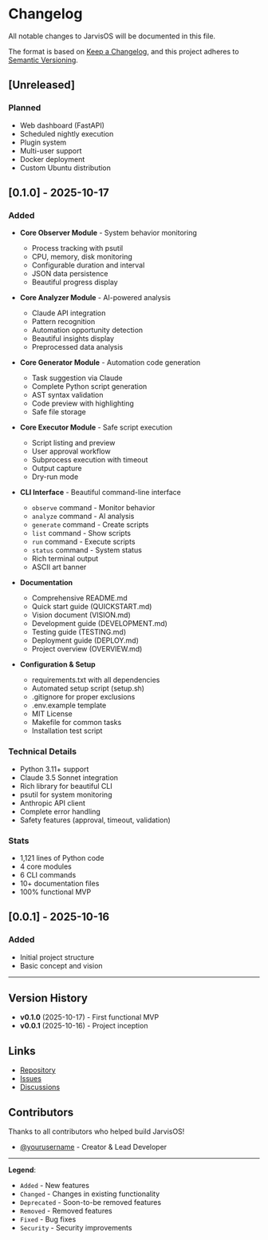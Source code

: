 # Changelog

All notable changes to JarvisOS will be documented in this file.

The format is based on [Keep a Changelog](https://keepachangelog.com/en/1.0.0/),
and this project adheres to [Semantic Versioning](https://semver.org/spec/v2.0.0.html).

## [Unreleased]

### Planned
- Web dashboard (FastAPI)
- Scheduled nightly execution
- Plugin system
- Multi-user support
- Docker deployment
- Custom Ubuntu distribution

## [0.1.0] - 2025-10-17

### Added
- **Core Observer Module** - System behavior monitoring
  - Process tracking with psutil
  - CPU, memory, disk monitoring
  - Configurable duration and interval
  - JSON data persistence
  - Beautiful progress display

- **Core Analyzer Module** - AI-powered analysis
  - Claude API integration
  - Pattern recognition
  - Automation opportunity detection
  - Beautiful insights display
  - Preprocessed data analysis

- **Core Generator Module** - Automation code generation
  - Task suggestion via Claude
  - Complete Python script generation
  - AST syntax validation
  - Code preview with highlighting
  - Safe file storage

- **Core Executor Module** - Safe script execution
  - Script listing and preview
  - User approval workflow
  - Subprocess execution with timeout
  - Output capture
  - Dry-run mode

- **CLI Interface** - Beautiful command-line interface
  - `observe` command - Monitor behavior
  - `analyze` command - AI analysis
  - `generate` command - Create scripts
  - `list` command - Show scripts
  - `run` command - Execute scripts
  - `status` command - System status
  - Rich terminal output
  - ASCII art banner

- **Documentation**
  - Comprehensive README.md
  - Quick start guide (QUICKSTART.md)
  - Vision document (VISION.md)
  - Development guide (DEVELOPMENT.md)
  - Testing guide (TESTING.md)
  - Deployment guide (DEPLOY.md)
  - Project overview (OVERVIEW.md)

- **Configuration & Setup**
  - requirements.txt with all dependencies
  - Automated setup script (setup.sh)
  - .gitignore for proper exclusions
  - .env.example template
  - MIT License
  - Makefile for common tasks
  - Installation test script

### Technical Details
- Python 3.11+ support
- Claude 3.5 Sonnet integration
- Rich library for beautiful CLI
- psutil for system monitoring
- Anthropic API client
- Complete error handling
- Safety features (approval, timeout, validation)

### Stats
- 1,121 lines of Python code
- 4 core modules
- 6 CLI commands
- 10+ documentation files
- 100% functional MVP

## [0.0.1] - 2025-10-16

### Added
- Initial project structure
- Basic concept and vision

---

## Version History

- **v0.1.0** (2025-10-17) - First functional MVP
- **v0.0.1** (2025-10-16) - Project inception

## Links

- [Repository](https://github.com/yourusername/jarvisos)
- [Issues](https://github.com/yourusername/jarvisos/issues)
- [Discussions](https://github.com/yourusername/jarvisos/discussions)

## Contributors

Thanks to all contributors who helped build JarvisOS!

- [@yourusername](https://github.com/yourusername) - Creator & Lead Developer

---

**Legend**:
- `Added` - New features
- `Changed` - Changes in existing functionality
- `Deprecated` - Soon-to-be removed features
- `Removed` - Removed features
- `Fixed` - Bug fixes
- `Security` - Security improvements

